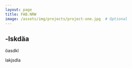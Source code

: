 ```yaml
---
layout: page
title: FAB.NRW
image: /assets/img/projects/project-one.jpg  # Optional
---
```


## -lskdäa
öasdkl

lakjsdla
